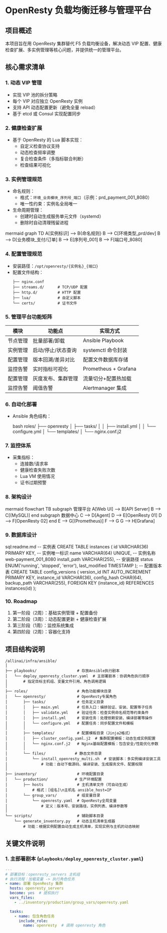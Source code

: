 # OpenResty 负载均衡迁移与管理平台

## 项目概述
本项目旨在用 OpenResty 集群替代 F5 负载均衡设备，解决动态 VIP 配置、健康检查扩展、多实例管理等核心问题，并提供统一的管理平台。

## 核心需求清单

### 1. 动态 VIP 管理
- 实现 VIP 池的拆分策略
- 每个 VIP 对应独立 OpenResty 实例
- 支持 API 动态配置更新（避免全量 reload）
- 基于 etcd 或 Consul 实现配置同步

### 2. 健康检查扩展
- 基于 OpenResty 的 Lua 脚本实现：
  - 自定义检查协议支持
  - 动态检查频率调整
  - 复合检查条件（多指标联合判断）
  - 检查结果可视化

### 3. 实例管理规范
- 命名规则：
  - 格式：`环境_业务模块_序列号_端口`（示例：prd_payment_001_8080）
  - 唯一性约束：实例名全局唯一
- 生命周期管理：
  - 创建时自动生成服务单元文件（systemd）
  - 删除时自动清理残留进程

mermaid
graph TD
A[实例标识] --> B{命名规则}
B --> C[环境类型_prd/dev]
B --> D[业务模块_支付/订单]
B --> E[序列号_001]
B --> F[端口号_8080]


### 4. 配置管理规范
- 安装路径：`/opt/openresty/{实例名}_{端口}`
- 配置文件结构：
  ```
  ├── nginx.conf
  ├── streams.d/      # TCP/UDP 配置
  ├── http.d/         # HTTP 配置 
  ├── lua/            # 自定义脚本
  └── certs/          # 证书文件
  ```

### 5. 管理平台功能矩阵

| 模块        | 功能点                     | 实现方式                  |
|-------------|---------------------------|-------------------------|
| 节点管理    | 批量部署/卸载             | Ansible Playbook        |
| 实例管理    | 启动/停止/状态查询        | systemctl 命令封装      |
| 配置管理    | 版本回溯/差异对比         |  配置文件数据库存储   |
| 监控告警    | 实时指标可视化            | Prometheus + Grafana    |
| 配置管理    | 灰度发布、集群管理         | 流量切分+配置热加载      
| 监控告警    | 阈值告警                  | Alertmanager 集成

### 6. 自动化部署
- Ansible 角色结构：

    bash
    roles/
    ├── openresty
    │ ├── tasks/
    │ │ ├── install.yml
    │ │ └── configure.yml
    │ └── templates/
    │ └── nginx.conf.j2

### 7. 监控体系
- 采集指标：
  - 连接数/请求率
  - 健康检查失败次数
  - Lua VM 使用情况
  - 证书过期预警

### 8. 架构设计

mermaid
flowchart TB
subgraph 管理平台
A[Web UI] --> B[API Server]
B --> C[(MySQL)]
end
subgraph 数据中心
C --> D[Agent]
D --> E[OpenResty 01]
D --> F[OpenResty 02]
end
E --> G[(Prometheus)]
F --> G
G --> H[Grafana]

### 9. 数据库设计
sql:readme.md
-- 实例表
CREATE TABLE instances (
id VARCHAR(36) PRIMARY KEY, -- 实例唯一标识
name VARCHAR(64) UNIQUE, -- 实例名称 web-payment_001_8080
install_path VARCHAR(255), -- 安装路径
status ENUM('running', 'stopped', 'error'),
last_modified TIMESTAMP
);
-- 配置版本表
CREATE TABLE config_versions (
version_id INT AUTO_INCREMENT PRIMARY KEY,
instance_id VARCHAR(36),
config_hash CHAR(64),
backup_path VARCHAR(255),
FOREIGN KEY (instance_id) REFERENCES instances(id)
);

### 10. Roadmap
1. 第一阶段（2周）：基础实例管理 + 配置备份
2. 第二阶段（3周）：动态配置更新 + 健康检查扩展
3. 第三阶段（1周）：监控系统集成
4. 第四阶段（2周）：容器化支持

## 项目结构说明

```text
/allinai/infra/ansible/
│
├── playbooks/                  # 存放Ansible执行剧本
│   └── deploy_openresty_cluster.yaml  # 主部署剧本：协调角色执行顺序
│       # 指定目标主机组、变量文件引用、角色调用逻辑
│
├── roles/                      # 角色功能模块目录
│   └── openresty/              # OpenResty专属角色
│       ├── tasks/              # 任务定义目录
│       │   ├── main.yml        # 任务入口：编排验证、安装、配置等子任务
│       │   ├── validate.yml    # 验证任务：检查实例命名规范等约束条件
│       │   ├── install.yml     # 安装任务：处理依赖安装、编译部署等操作
│       │   └── configure.yml   # 配置任务：同步配置文件和模板
│       │
│       ├── templates/          # 配置模板目录（Jinja2格式）
│       │   ├── cluster_config.yaml.j2  # 集群配置模板：动态生成实例配置
│       │   └── nginx.conf.j2   # Nginx基础配置模板：包含安全/性能优化参数
│       │
│       └── files/             # 静态文件目录
│           └── install_openresty_multi.sh  # 安装脚本：多实例编译安装工具
│               # 功能：自动下载源码、编译安装、生成服务文件、配置权限
│
├── inventory/                  # 环境配置目录
│   └── production/            # 生产环境配置
│       ├── hosts               # 主机清单文件（可自动生成）
│           # 格式：[组名]\n主机名 ansible_host=IP
│       └── group_vars/         # 组变量目录
│           └── openresty.yaml  # OpenResty全局变量
│               # 定义：版本号、安装路径、实例列表、编译参数等
│
└── scripts/                    # 辅助脚本目录
    └── generate_inventory.py   # 动态主机清单生成器
        # 功能：根据实例配置自动生成主机清单，实现实例与主机的动态映射
```

## 关键文件说明

### 1. 主部署剧本 (`playbooks/deploy_openresty_cluster.yaml`)
```yaml
---
# 部署目标：openresty_servers 主机组
# 执行流程：加载变量 -> 执行角色任务
- name: 部署 OpenResty 集群
  hosts: openresty_servers
  become: yes  # 提权执行
  vars_files:
    - ../inventory/production/group_vars/openresty.yaml

  tasks:
    - name: 包含角色任务
      include_role:
        name: openresty  # 调用 openresty 角色
```

